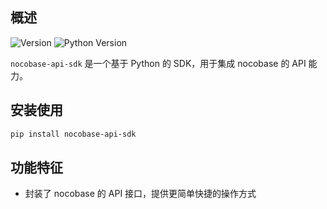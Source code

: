 ## 概述
![Version](https://img.shields.io/badge/Version-v1.0.0-green)
![Python Version](https://img.shields.io/badge/Python-%E2%89%A53.9-blue)

`nocobase-api-sdk` 是一个基于 Python 的 SDK，用于集成 nocobase 的 API 能力。

## 安装使用
```bash
pip install nocobase-api-sdk
```

## 功能特征
- 封装了 nocobase 的 API 接口，提供更简单快捷的操作方式